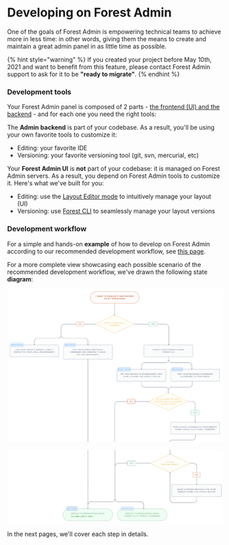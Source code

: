 # Developing on Forest Admin

One of the goals of Forest Admin is empowering technical teams to achieve more in less time: in other words, giving them the means to create and maintain a great admin panel in as little time as possible.

{% hint style="warning" %}
If you created your project before May 10th, 2021 and want to benefit from this feature, please contact Forest Admin support to ask for it to be **"ready to migrate"**.
{% endhint %}

### Development tools

Your Forest Admin panel is composed of 2 parts - [the frontend (UI) and the backend](../) - and for each one you need the right tools:

The **Admin** **backend** is part of your codebase. As a result, you'll be using your own favorite tools to customize it:&#x20;

- Editing: your favorite IDE
- Versioning: your favorite versioning tool (git, svn, mercurial, etc)

Your **Forest Admin UI** is **not** part of your codebase: it is managed on Forest Admin servers. As a result, you depend on Forest Admin tools to customize it. Here's what we've built for you:

- Editing: use the [Layout Editor mode](https://docs.forestadmin.com/user-guide/getting-started/master-your-ui/using-the-layout-editor-mode) to intuitively manage your layout (UI)
- Versioning: use [Forest CLI](forest-cli-commands/) to seamlessly manage your layout versions

### Development workflow

For a simple and hands-on **example** of how to develop on Forest Admin according to our recommended development workflow, see [this page](./development-workflow.md).

For a more complete view showcasing each possible scenario of the recommended development workflow, we've drawn the following state **diagram**:

![](../assets/dev-workflow-concept-1.png)

![](../assets/dev-workflow-concept-2.png)

In the next pages, we'll cover each step in details.
